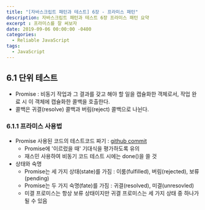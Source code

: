 ```yaml
---
title: "[자바스크립트 패턴과 테스트] 6장 - 프라미스 패턴"
description: 자바스크립트 패턴과 테스트 6장 프라미스 패턴 요약
excerpt : 프라미스를 잘 써보자
date: 2019-09-06 00:00:00 -0400
categories:
  - Reliable JavaScript
tags:
  - JavaScript
---
```


## 6.1 단위 테스트
- Promise : 비동기 작업과 그 결과를 갖고 해야 할 일을 캡슐화한 객체로서, 작업 완료 시 이 객체에 캡슐화한 콜백을 호출한다.
- 콜백은 귀결(resolve) 콜백과 버림(reject) 콜백으로 나뉜다.

### 6.1.1 프라미스 사용법
- Promise 사용된 코드의 테스트코드 짜기 : [github commit](https://github.com/joyyir/006844/commit/7a7e5bcd605e8cd187da97def3f72c5befb46789)
    - Promise에 '이르렀을 때' 기대식을 평가하도록 유의
    - 재스민 사용하여 비동기 코드 테스트 시에는 done()을 쓸 것
- 상태와 숙명
    - Promise는 세 가지 상태(state)를 가짐 : 이룸(fulfilled), 버림(rejected), 보류(pending)
    - Promise는 두 가지 숙명(fate)를 가짐 : 귀결(resolved), 미결(unresovled)
    - 미결 프로미스는 항상 보류 상태이지만 귀결 프로미스는 세 가지 상태 중 하나가 될 수 있음
